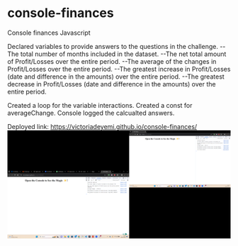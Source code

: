 # console-finances
Console finances Javascript

Declared variables to provide answers to the questions in the challenge.
--The total number of months included in the dataset.
--The net total amount of Profit/Losses over the entire period.
--The average of the changes in Profit/Losses over the entire period.
--The greatest increase in Profit/Losses (date and difference in the amounts) over the entire period.
--The greatest decrease in Profit/Losses (date and difference in the amounts) over the entire period.

Created a loop for the variable interactions.
Created a const for averageChange.
Console logged the calcualted answers.

Deployed link: https://victoriadeyemi.github.io/console-finances/
![Console finances challenge deployed screenshoot](assets/images/console-finances-challenge-deployed.1.png)